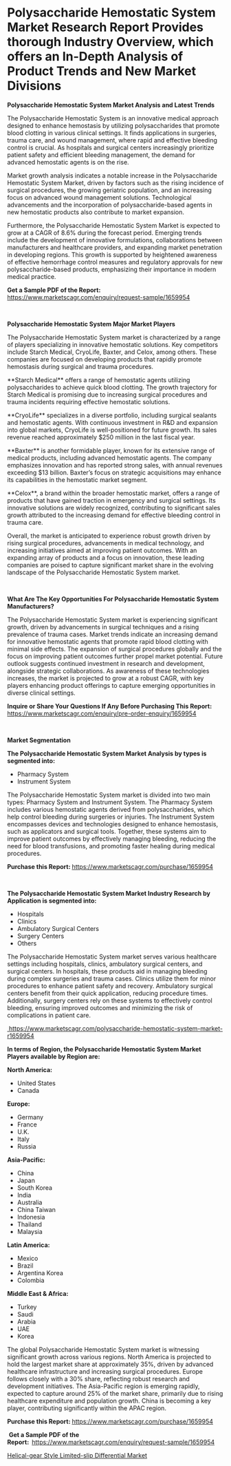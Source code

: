 <p><h1>Polysaccharide Hemostatic System Market Research Report Provides thorough Industry Overview, which offers an In-Depth Analysis of Product Trends and New Market Divisions</h1></p><p><strong>Polysaccharide Hemostatic System Market Analysis and Latest Trends</strong></p>
<p><p>The Polysaccharide Hemostatic System is an innovative medical approach designed to enhance hemostasis by utilizing polysaccharides that promote blood clotting in various clinical settings. It finds applications in surgeries, trauma care, and wound management, where rapid and effective bleeding control is crucial. As hospitals and surgical centers increasingly prioritize patient safety and efficient bleeding management, the demand for advanced hemostatic agents is on the rise.</p><p>Market growth analysis indicates a notable increase in the Polysaccharide Hemostatic System Market, driven by factors such as the rising incidence of surgical procedures, the growing geriatric population, and an increasing focus on advanced wound management solutions. Technological advancements and the incorporation of polysaccharide-based agents in new hemostatic products also contribute to market expansion.</p><p>Furthermore, the Polysaccharide Hemostatic System Market is expected to grow at a CAGR of 8.6% during the forecast period. Emerging trends include the development of innovative formulations, collaborations between manufacturers and healthcare providers, and expanding market penetration in developing regions. This growth is supported by heightened awareness of effective hemorrhage control measures and regulatory approvals for new polysaccharide-based products, emphasizing their importance in modern medical practice.</p></p>
<p><strong>Get a Sample PDF of the Report:&nbsp;</strong> <a href="https://www.marketscagr.com/enquiry/request-sample/1659954?utm_campaign=2882&utm_medium=2&utm_source=Github&utm_content=ia&utm_term=29032025&utm_id=polysaccharide-hemostatic-system">https://www.marketscagr.com/enquiry/request-sample/1659954</a></p>
<p>&nbsp;</p>
<p><strong>Polysaccharide Hemostatic System Major Market Players</strong></p>
<p><p>The Polysaccharide Hemostatic System market is characterized by a range of players specializing in innovative hemostatic solutions. Key competitors include Starch Medical, CryoLife, Baxter, and Celox, among others. These companies are focused on developing products that rapidly promote hemostasis during surgical and trauma procedures.</p><p>**Starch Medical** offers a range of hemostatic agents utilizing polysaccharides to achieve quick blood clotting. The growth trajectory for Starch Medical is promising due to increasing surgical procedures and trauma incidents requiring effective hemostatic solutions.</p><p>**CryoLife** specializes in a diverse portfolio, including surgical sealants and hemostatic agents. With continuous investment in R&D and expansion into global markets, CryoLife is well-positioned for future growth. Its sales revenue reached approximately $250 million in the last fiscal year.</p><p>**Baxter** is another formidable player, known for its extensive range of medical products, including advanced hemostatic agents. The company emphasizes innovation and has reported strong sales, with annual revenues exceeding $13 billion. Baxter’s focus on strategic acquisitions may enhance its capabilities in the hemostatic market segment.</p><p>**Celox**, a brand within the broader hemostatic market, offers a range of products that have gained traction in emergency and surgical settings. Its innovative solutions are widely recognized, contributing to significant sales growth attributed to the increasing demand for effective bleeding control in trauma care.</p><p>Overall, the market is anticipated to experience robust growth driven by rising surgical procedures, advancements in medical technology, and increasing initiatives aimed at improving patient outcomes. With an expanding array of products and a focus on innovation, these leading companies are poised to capture significant market share in the evolving landscape of the Polysaccharide Hemostatic System market.</p></p>
<p>&nbsp;</p>
<p><strong>What Are The Key Opportunities For Polysaccharide Hemostatic System Manufacturers?</strong></p>
<p><p>The Polysaccharide Hemostatic System market is experiencing significant growth, driven by advancements in surgical techniques and a rising prevalence of trauma cases. Market trends indicate an increasing demand for innovative hemostatic agents that promote rapid blood clotting with minimal side effects. The expansion of surgical procedures globally and the focus on improving patient outcomes further propel market potential. Future outlook suggests continued investment in research and development, alongside strategic collaborations. As awareness of these technologies increases, the market is projected to grow at a robust CAGR, with key players enhancing product offerings to capture emerging opportunities in diverse clinical settings.</p></p>
<p><strong>Inquire or Share Your Questions If Any Before Purchasing This Report:</strong> <a href="https://www.marketscagr.com/enquiry/pre-order-enquiry/1659954?utm_campaign=2882&utm_medium=2&utm_source=Github&utm_content=ia&utm_term=29032025&utm_id=polysaccharide-hemostatic-system">https://www.marketscagr.com/enquiry/pre-order-enquiry/1659954</a></p>
<p>&nbsp;</p>
<p><strong>Market Segmentation</strong></p>
<p><strong>The Polysaccharide Hemostatic System Market Analysis by types is segmented into:</strong></p>
<p><ul><li>Pharmacy System</li><li>Instrument System</li></ul></p>
<p><p>The Polysaccharide Hemostatic System market is divided into two main types: Pharmacy System and Instrument System. The Pharmacy System includes various hemostatic agents derived from polysaccharides, which help control bleeding during surgeries or injuries. The Instrument System encompasses devices and technologies designed to enhance hemostasis, such as applicators and surgical tools. Together, these systems aim to improve patient outcomes by effectively managing bleeding, reducing the need for blood transfusions, and promoting faster healing during medical procedures.</p></p>
<p><strong>Purchase this Report:&nbsp;</strong><a href="https://www.marketscagr.com/purchase/1659954?utm_campaign=2882&utm_medium=2&utm_source=Github&utm_content=ia&utm_term=29032025&utm_id=polysaccharide-hemostatic-system">https://www.marketscagr.com/purchase/1659954</a></p>
<p>&nbsp;</p>
<p><strong>The Polysaccharide Hemostatic System Market Industry Research by Application is segmented into:</strong></p>
<p><ul><li>Hospitals</li><li>Clinics</li><li>Ambulatory Surgical Centers</li><li>Surgery Centers</li><li>Others</li></ul></p>
<p><p>The Polysaccharide Hemostatic System market serves various healthcare settings including hospitals, clinics, ambulatory surgical centers, and surgical centers. In hospitals, these products aid in managing bleeding during complex surgeries and trauma cases. Clinics utilize them for minor procedures to enhance patient safety and recovery. Ambulatory surgical centers benefit from their quick application, reducing procedure times. Additionally, surgery centers rely on these systems to effectively control bleeding, ensuring improved outcomes and minimizing the risk of complications in patient care.</p></p>
<p><a href="https://www.marketscagr.com/polysaccharide-hemostatic-system-market-r1659954?utm_campaign=2882&utm_medium=2&utm_source=Github&utm_content=ia&utm_term=29032025&utm_id=polysaccharide-hemostatic-system">&nbsp;https://www.marketscagr.com/polysaccharide-hemostatic-system-market-r1659954</a></p>
<p><strong>In terms of Region, the Polysaccharide Hemostatic System Market Players available by Region are:</strong></p>
<p>
    <p> <strong> North America: </strong>
        <ul>
            <li>United States</li>
            <li>Canada</li>
        </ul>
        </p> 
    <p> <strong> Europe: </strong>
        <ul>
            <li>Germany</li>
            <li>France</li>
            <li>U.K.</li>
            <li>Italy</li>
            <li>Russia</li>
        </ul>
        </p> 
    <p> <strong> Asia-Pacific: </strong>
        <ul>
            <li>China</li>
            <li>Japan</li>
            <li>South Korea</li>
            <li>India</li>
            <li>Australia</li>
            <li>China Taiwan</li>
            <li>Indonesia</li>
            <li>Thailand</li>
            <li>Malaysia</li>
        </ul>
        </p> 
    <p> <strong> Latin America: </strong>
        <ul>
            <li>Mexico</li>
            <li>Brazil</li>
            <li>Argentina Korea</li>
            <li>Colombia</li>
        </ul>
        </p> 
    <p> <strong> Middle East & Africa: </strong>
        <ul>
            <li>Turkey</li>
            <li>Saudi</li>
            <li>Arabia</li>
            <li>UAE</li>
            <li>Korea</li>
        </ul>
    </p>
    </p>
<p><p>The global Polysaccharide Hemostatic System market is witnessing significant growth across various regions. North America is projected to hold the largest market share at approximately 35%, driven by advanced healthcare infrastructure and increasing surgical procedures. Europe follows closely with a 30% share, reflecting robust research and development initiatives. The Asia-Pacific region is emerging rapidly, expected to capture around 25% of the market share, primarily due to rising healthcare expenditure and population growth. China is becoming a key player, contributing significantly within the APAC region.</p></p>
<p><strong>Purchase this Report: </strong><a href="https://www.marketscagr.com/purchase/1659954?utm_campaign=2882&utm_medium=2&utm_source=Github&utm_content=ia&utm_term=29032025&utm_id=polysaccharide-hemostatic-system">https://www.marketscagr.com/purchase/1659954</a></p>
<p>&nbsp;<strong>Get a Sample PDF of the Report:&nbsp;&nbsp;</strong><a href="https://www.marketscagr.com/enquiry/request-sample/1659954?utm_campaign=2882&utm_medium=2&utm_source=Github&utm_content=ia&utm_term=29032025&utm_id=polysaccharide-hemostatic-system">https://www.marketscagr.com/enquiry/request-sample/1659954</a></p>
<p><strong></strong></p>
<p><p><a href="https://github.com/hannajuana198484/Market-Research-Report-List-1/blob/main/helical-gear-style-limited-slip-differential-market.md?utm_campaign=2882&utm_medium=2&utm_source=Github&utm_content=ia&utm_term=29032025&utm_id=polysaccharide-hemostatic-system">Helical-gear Style Limited-slip Differential Market</a></p></p>